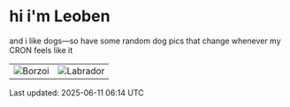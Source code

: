 # hi i'm Leoben

and i like dogs—so have some random dog pics that change whenever my CRON feels like it

|  |  |
|--------|----------|
| ![Borzoi](https://random-dog-vercel.vercel.app/api/random-borzoi?v=1749622475) | ![Labrador](https://random-dog-vercel.vercel.app/api/random-labrador?v=1749622475) |

Last updated: 2025-06-11 06:14 UTC
